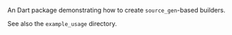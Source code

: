 An Dart package demonstrating how to create `source_gen`-based builders. 

See also the `example_usage` directory.
